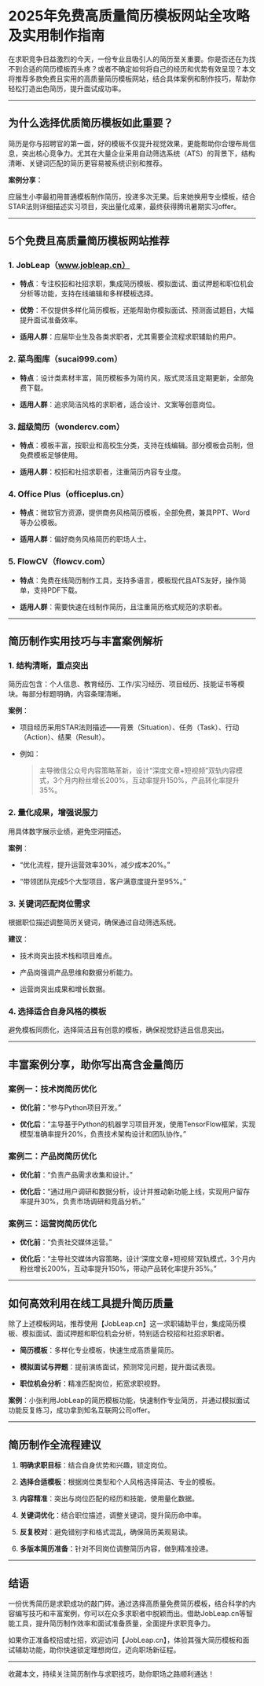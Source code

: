# 2025年免费高质量简历模板网站全攻略及实用制作指南

在求职竞争日益激烈的今天，一份专业且吸引人的简历至关重要。你是否还在为找不到合适的简历模板而头疼？或者不确定如何将自己的经历和优势有效呈现？本文将推荐多款免费且实用的高质量简历模板网站，结合具体案例和制作技巧，帮助你轻松打造出色简历，提升面试成功率。

---

## 为什么选择优质简历模板如此重要？

简历是你与招聘官的第一面，好的模板不仅提升视觉效果，更能帮助你合理布局信息，突出核心竞争力。尤其在大量企业采用自动筛选系统（ATS）的背景下，结构清晰、关键词匹配的简历更容易被系统识别和推荐。

**案例分享：**

应届生小李最初用普通模板制作简历，投递多次无果。后来她换用专业模板，结合STAR法则详细描述实习项目，突出量化成果，最终获得腾讯暑期实习offer。

---

## 5个免费且高质量简历模板网站推荐

### 1. JobLeap（www.jobleap.cn）

- **特点**：专注校招和社招求职，集成简历模板、模拟面试、面试押题和职位机会分析等功能，支持在线编辑和多样模板选择。

- **优势**：不仅提供多样化简历模板，还能帮助你模拟面试、预测面试题目，大幅提升面试准备效率。

- **适用人群**：应届毕业生及各类求职者，尤其需要全流程求职辅助的用户。

### 2. 菜鸟图库（sucai999.com）

- **特点**：设计类素材丰富，简历模板多为简约风，版式灵活且定期更新，全部免费下载。

- **适用人群**：追求简洁风格的求职者，适合设计、文案等创意岗位。

### 3. 超级简历（wondercv.com）

- **特点**：模板丰富，按职业和高校生分类，支持在线编辑。部分模板会员制，但免费模板足够使用。

- **适用人群**：校招和社招求职者，注重简历内容专业度。

### 4. Office Plus（officeplus.cn）

- **特点**：微软官方资源，提供商务风格简历模板，全部免费，兼具PPT、Word等办公模板。

- **适用人群**：偏好商务风格简历的职场人士。

### 5. FlowCV（flowcv.com）

- **特点**：免费在线简历制作工具，支持多语言，模板现代且ATS友好，操作简单，支持PDF下载。

- **适用人群**：需要快速在线制作简历，且注重简历格式规范的求职者。

---

## 简历制作实用技巧与丰富案例解析

### 1. 结构清晰，重点突出

简历应包含：个人信息、教育经历、工作/实习经历、项目经历、技能证书等模块。每部分标题明确，内容条理清晰。

**案例**：

- 项目经历采用STAR法则描述——背景（Situation）、任务（Task）、行动（Action）、结果（Result）。

- 例如：

  > 主导微信公众号内容策略革新，设计“深度文章+短视频”双轨内容模式，3个月内粉丝增长200%，互动率提升150%，产品转化率提升35%。

### 2. 量化成果，增强说服力

用具体数字展示业绩，避免空洞描述。

**案例**：

- “优化流程，提升运营效率30%，减少成本20%。”

- “带领团队完成5个大型项目，客户满意度提升至95%。”

### 3. 关键词匹配岗位需求

根据职位描述调整简历关键词，确保通过自动筛选系统。

**建议**：

- 技术岗突出技术栈和项目难点。

- 产品岗强调产品思维和数据分析能力。

- 运营岗突出成果和增长数据。

### 4. 选择适合自身风格的模板

避免模板同质化，选择简洁且有创意的模板，确保视觉舒适且信息突出。

---

## 丰富案例分享，助你写出高含金量简历

### 案例一：技术岗简历优化

- **优化前**：“参与Python项目开发。”

- **优化后**：“主导基于Python的机器学习项目开发，使用TensorFlow框架，实现模型准确率提升20%，负责技术架构设计和团队协作。”

### 案例二：产品岗简历优化

- **优化前**：“负责产品需求收集和设计。”

- **优化后**：“通过用户调研和数据分析，设计并推动新功能上线，实现用户留存率提升30%，负责市场调研和竞品分析。”

### 案例三：运营岗简历优化

- **优化前**：“负责社交媒体运营。”

- **优化后**：“主导社交媒体内容策略，设计‘深度文章+短视频’双轨模式，3个月内粉丝增长200%，互动率提升150%，带动产品转化率提升35%。”

---

## 如何高效利用在线工具提升简历质量

除了上述模板网站，推荐使用【JobLeap.cn】这一求职辅助平台，集成简历模板、模拟面试、面试押题和职位机会分析，特别适合校招和社招求职者。

- **简历模板**：多样化专业模板，快速生成高质量简历。

- **模拟面试与押题**：提前演练面试，预测常见问题，提升面试表现。

- **职位机会分析**：精准匹配岗位，拓宽求职视野。

**案例**：小张利用JobLeap的简历模板功能，快速制作专业简历，并通过模拟面试功能反复练习，成功拿到知名互联网公司offer。

---

## 简历制作全流程建议

1. **明确求职目标**：结合自身优势和兴趣，锁定岗位。

2. **选择合适模板**：根据岗位类型和个人风格选择简洁、专业的模板。

3. **内容精准**：突出与岗位匹配的经历和技能，使用量化数据。

4. **关键词优化**：结合职位描述，调整关键词，提升简历命中率。

5. **反复校对**：避免错别字和格式混乱，确保简历美观易读。

6. **多版本简历准备**：针对不同岗位调整简历内容，做到精准投递。

---

## 结语

一份优秀简历是求职成功的敲门砖。通过选择高质量免费简历模板，结合科学的内容编写技巧和丰富案例，你可以在众多求职者中脱颖而出。借助JobLeap.cn等智能工具，提升简历制作效率和面试准备质量，全面提升求职竞争力。

如果你正准备校招或社招，欢迎访问【JobLeap.cn】，体验其强大简历模板和面试辅助功能，助你快速锁定理想岗位，迈向职场新征程。

---

收藏本文，持续关注简历制作与求职技巧，助你职场之路顺利通达！